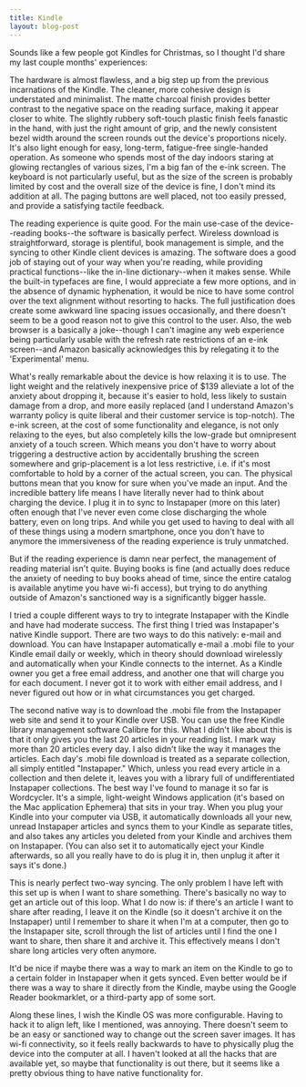 ```yaml
---
title: Kindle
layout: blog-post
---
```


Sounds like a few people got Kindles for Christmas, so I thought I'd
share my last couple months' experiences:

The hardware is almost flawless, and a big step up from the previous
incarnations of the Kindle. The cleaner, more cohesive design is
understated and minimalist. The matte charcoal finish provides better
contrast to the negative space on the reading surface, making it appear
closer to white. The slightly rubbery soft-touch plastic finish feels
fanastic in the hand, with just the right amount of grip, and the newly
consistent bezel width around the screen rounds out the device's
proportions nicely. It's also light enough for easy, long-term,
fatigue-free single-handed operation. As someone who spends most of the
day indoors staring at glowing rectangles of various sizes, I'm a big
fan of the e-ink screen. The keyboard is not particularly useful, but as
the size of the screen is probably limited by cost and the overall size
of the device is fine, I don't mind its addition at all. The paging
buttons are well placed, not too easily pressed, and provide a
satisfying tactile feedback.

The reading experience is quite good. For the main use-case of the
device--reading books--the software is basically perfect. Wireless
download is straightforward, storage is plentiful, book management is
simple, and the syncing to other Kindle client devices is amazing. The
software does a good job of staying out of your way when you're reading,
while providing practical functions--like the in-line dictionary--when
it makes sense. While the built-in typefaces are fine, I would
appreciate a few more options, and in the absence of dynamic
hyphenation, it would be nice to have some control over the text
alignment without resorting to hacks. The full justification does create
some awkward line spacing issues occasionally, and there doesn't seem to
be a good reason not to give this control to the user. Also, the web
browser is a basically a joke--though I can't imagine any web experience
being particularly usable with the refresh rate restrictions of an e-ink
screen--and Amazon basically acknowledges this by relegating it to the
'Experimental' menu.

What's really remarkable about the device is how relaxing it is to use.
The light weight and the relatively inexpensive price of $139 alleviate
a lot of the anxiety about dropping it, because it's easier to hold,
less likely to sustain damage from a drop, and more easily replaced (and
I understand Amazon's warranty policy is quite liberal and their
customer service is top-notch). The e-ink screen, at the cost of some
functionality and elegance, is not only relaxing to the eyes, but also
completely kills the low-grade but omnipresent anxiety of a touch
screen. Which means you don't have to worry about triggering a
destructive action by accidentally brushing the screen somewhere and
grip-placement is a lot less restrictive, i.e. if it's most comfortable
to hold by a corner of the actual screen, you can. The physical buttons
mean that you know for sure when you've made an input. And the
incredible battery life means I have literally never had to think about
charging the device. I plug it in to sync to Instapaper (more on this
later) often enough that I've never even come close discharging the
whole battery, even on long trips. And while you get used to having to
deal with all of these things using a modern smartphone, once you don't
have to anymore the immersiveness of the reading experience is truly
unmatched.

But if the reading experience is damn near perfect, the management of
reading material isn't quite. Buying books is fine (and actually does
reduce the anxiety of needing to buy books ahead of time, since the
entire catalog is available anytime you have wi-fi access), but trying
to do anything outside of Amazon's sanctioned way is a significantly
bigger hassle.

I tried a couple different ways to try to integrate Instapaper with the
Kindle and have had moderate success. The first thing I tried was
Instapaper's native Kindle support. There are two ways to do this
natively: e-mail and download. You can have Instapaper automatically
e-mail a .mobi file to your Kindle email daily or weekly, which in
theory should download wirelessly and automatically when your Kindle
connects to the internet. As a Kindle owner you get a free email
address, and another one that will charge you for each document. I never
got it to work with either email address, and I never figured out how or
in what circumstances you get charged.

The second native way is to download the .mobi file from the Instapaper
web site and send it to your Kindle over USB. You can use the free
Kindle library management software Calibre for this. What I didn't like
about this is that it only gives you the last 20 articles in your
reading list. I mark way more than 20 articles every day. I also didn't
like the way it manages the articles. Each day's .mobi file download is
treated as a separate collection, all simply entitled "Instapaper."
Which, unless you read every article in a collection and then delete it,
leaves you with a library full of undifferentiated Instapaper
collections. The best way I've found to manage it so far is Wordcycler.
It's a simple, light-weight Windows application (it's based on the Mac
application Ephemera) that sits in your tray. When you plug your Kindle
into your computer via USB, it automatically downloads all your new,
unread Instapaper articles and syncs them to your Kindle as separate
titles, and also takes any articles you deleted from your Kindle and
archives them on Instapaper. (You can also set it to automatically eject
your Kindle afterwards, so all you really have to do is plug it in, then
unplug it after it says it's done.)

This is nearly perfect two-way syncing. The only problem I have left
with this set up is when I want to share something. There's basically no
way to get an article out of this loop. What I do now is: if there's an
article I want to share after reading, I leave it on the Kindle (so it
doesn't archive it on the Instapaper) until I remember to share it when
I'm at a computer, then go to the Instapaper site, scroll through the
list of articles until I find the one I want to share, then share it and
archive it. This effectively means I don't share long articles very
often anymore.

It'd be nice if maybe there was a way to mark an item on the Kindle to
go to a certain folder in Instapaper when it gets synced. Even better
would be if there was a way to share it directly from the Kindle, maybe
using the Google Reader bookmarklet, or a third-party app of some sort.

Along these lines, I wish the Kindle OS was more configurable. Having to
hack it to align left, like I mentioned, was annoying. There doesn't
seem to be an easy or sanctioned way to change out the screen saver
images. It has wi-fi connectivity, so it feels really backwards to have
to physically plug the device into the computer at all. I haven't looked
at all the hacks that are available yet, so maybe that functionality is
out there, but it seems like a pretty obvious thing to have native
functionality for.
